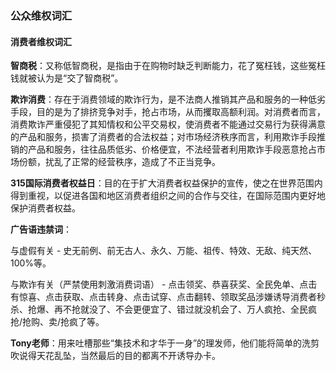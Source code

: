 ### 公众维权词汇

#### 消费者维权词汇

**智商税**：又称低智商税，是指由于在购物时缺乏判断能力，花了冤枉钱，这些冤枉钱就被认为是“交了智商税”。

**欺诈消费**：存在于消费领域的欺诈行为，是不法商人推销其产品和服务的一种低劣手段，目的是为了排挤竞争对手，抢占市场，从而攫取高额利润。对消费者而言，消费欺诈严重侵犯了其知情权和公平交易权，使消费者不能通过交易行为获得满意的产品和服务，损害了消费者的合法权益；对市场经济秩序而言，利用欺诈手段推销的产品和服务，往往品质低劣、价格便宜，不法经营者利用欺诈手段恶意抢占市场份额，扰乱了正常的经营秩序，造成了不正当竞争。

**315国际消费者权益日**：目的在于扩大消费者权益保护的宣传，使之在世界范围内得到重视，以促进各国和地区消费者组织之间的合作与交往，在国际范围内更好地保护消费者权益。

**广告语违禁词**：

与虚假有关 - 史无前例、前无古人、永久、万能、祖传、特效、无敌、纯天然、100%等。

与欺诈有关（严禁使用刺激消费词语） - 点击领奖、恭喜获奖、全民免单、点击有惊喜、点击获取、点击转身、点击试穿、点击翻转、领取奖品涉嫌诱导消费者秒杀、抢爆、再不抢就没了、不会更便宜了、错过就没机会了、万人疯抢、全民疯抢/抢购、卖/抢疯了等。

**Tony老师**：用来吐槽那些“集技术和才华于一身”的理发师，他们能将简单的洗剪吹说得天花乱坠，当然最后的目的都离不开诱导办卡。




